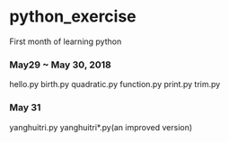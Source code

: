 # python_exercise
First month of learning python

### May29 ~ May 30, 2018
hello.py
birth.py
quadratic.py
function.py
print.py
trim.py

### May 31
yanghuitri.py
yanghuitri*.py(an improved version)

